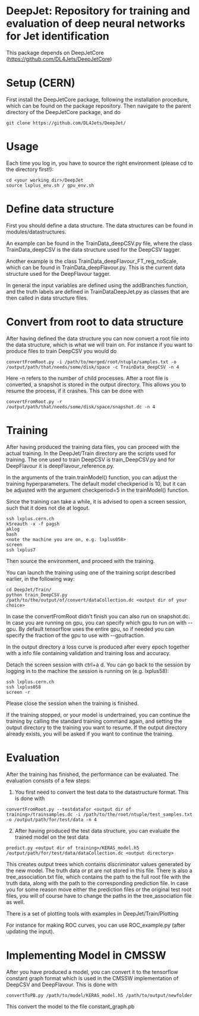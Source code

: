 

DeepJet: Repository for training and evaluation of deep neural networks for Jet identification
===============================================================================

This package depends on DeepJetCore (https://github.com/DL4Jets/DeepJetCore)

Setup (CERN)
==========

First install the DeepJetCore package, following the installation procedure, which can be found on the package repository. Then navigate to the parent directory of the DeepJetCore package, and do
```
git clone https://github.com/DL4Jets/DeepJet/
```
Usage
==============

Each time you log in, you have to source the right environment (please cd to the directory first!):
```
cd <your working dir>/DeepJet
source lxplus_env.sh / gpu_env.sh
```

Define data structure
====

First you should define a data structure. The data structures can be found in modules/datastructures.

An example can be found in the TrainData_deepCSV.py file, where the class TrainData_deepCSV is the data structure used for the DeepCSV tagger.

Another example is the class TrainData_deepFlavour_FT_reg_noScale, which can be found in TrainData_deepFlavour.py. This is the current data structure used for the DeepFlavour tagger.

In general the input variables are defined using the addBranches function, and the truth labels are defined in TrainDataDeepJet.py as classes that are then called in data structure files.

Convert from root to data structure
====
After having defined the data structure you can now convert a root file into the data structure, which is what we will train on. For instance if you want to produce files to train DeepCSV you would do
```
convertFromRoot.py -i /path/to/merged/root/ntuple/samples.txt -o /output/path/that/needs/some/disk/space -c TrainData_deepCSV -n 4
```
Here -n refers to the number of child processes. After a root file is converted, a snapshot is stored in the output directory. This allows you to resume the process, if it crashes. This can be done with
```
convertFromRoot.py -r /output/path/that/needs/some/disk/space/snapshot.dc -n 4
```

Training
====
After having produced the training data files, you can proceed with the actual training. In the DeepJet/Train directory are the scripts used for training. The one used to train DeepCSV is train_DeepCSV.py and for DeepFlavour it is deepFlavour_reference.py.

In the arguments of the train.trainModel() function, you can adjust the training hyperparameters. The default model checkperiod is 10, but it can be adjusted with the argument checkperiod=5 in the trainModel() function.

Since the training can take a while, it is advised to open a screen session, such that it does not die at logout.
```
ssh lxplus.cern.ch
k5reauth -x -f pagsh
aklog
bash
<note the machine you are on, e.g. lxplus058>
screen
ssh lxplus7
```
Then source the environment, and proceed with the training. 

You can launch the training using one of the training script described earlier, in the following way:
```
cd DeepJet/Train/
python train_DeepCSV.py /path/to/the/output/of/convert/dataCollection.dc <output dir of your choice>
```
In case the convertFromRoot didn't finish you can also run on snapshot.dc. In case you are running on gpu, you can specify which gpu to run on with --gpu. By default tensorflow uses the entire gpu, so if needed you can specify the fraction of the gpu to use with --gpufraction.

In the output directory a loss curve is produced after every epoch together with a info file containing validation and training loss and accuracy.

Detach the screen session with ctrl+a d.
You can go back to the session by logging in to the machine the session is running on (e.g. lxplus58):

```
ssh lxplus.cern.ch
ssh lxplus058
screen -r
``` 
Please close the session when the training is finished.

If the training stopped, or your model is undertrained, you can continue the training by calling the standard training command again, and setting the output directory to the training you want to resume. If the output directory already exists, you will be asked if you want to continue the training.

Evaluation
====

After the training has finished, the performance can be evaluated.
The evaluation consists of a few steps:

1) You first need to convert the test data to the datastructure format. This is done with
```
convertFromRoot.py --testdatafor <output dir of training>/trainsamples.dc -i /path/to/the/root/ntuple/test_samples.txt -o /output/path/for/test/data -n 4
```

2) After having produced the test data structure, you can evaluate the trained model on the test data
```
predict.py <output dir of training>/KERAS_model.h5  /output/path/for/test/data/dataCollection.dc <output directory>
```
This creates output trees which contains discriminator values generated by the new model. The truth data or pt are not stored in this file. There is also a tree_association.txt file, which contains the path to the full root file with the truth data, along with the path to the corresponding prediction file. In case you for some reason move either the prediction files or the original test root files, you will of course have to change the paths in the tree_association file as well.

There is a set of plotting tools with examples in 
DeepJet/Train/Plotting

For instance for making ROC curves, you can use ROC_example.py (after updating the input).

Implementing Model in CMSSW
====
After you have produced a model, you can convert it to the tensorflow constant graph format which is used in the CMSSW implementation of DeepCSV and DeepFlavour. This is done with
```
convertToPB.py /path/to/model/KERAS_model.h5 /path/to/output/newfolder
```
This convert the model to the file constant_graph.pb
